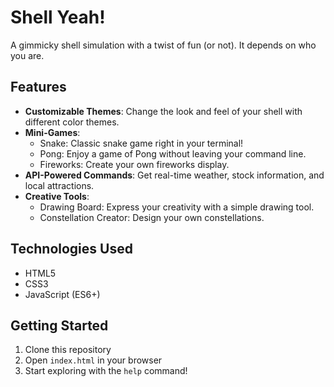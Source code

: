 # Shell Yeah!
A gimmicky shell simulation with a twist of fun (or not). It depends on who you are. 

## Features
- **Customizable Themes**: Change the look and feel of your shell with different color themes.
- **Mini-Games**: 
  - Snake: Classic snake game right in your terminal!
  - Pong: Enjoy a game of Pong without leaving your command line.
  - Fireworks: Create your own fireworks display.
- **API-Powered Commands**: Get real-time weather, stock information, and local attractions.
- **Creative Tools**:
  - Drawing Board: Express your creativity with a simple drawing tool.
  - Constellation Creator: Design your own constellations.

## Technologies Used

- HTML5
- CSS3
- JavaScript (ES6+)

## Getting Started

1. Clone this repository
2. Open `index.html` in your browser
3. Start exploring with the `help` command!





